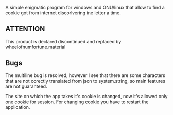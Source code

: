 A simple enigmatic program for windows and GNU/linux that allow to find a cookie got from internet discorìvering ine letter a time.

## ATTENTION
This product is declared discontinued and replaced by wheelofnumfortune.material

## Bugs

The multiline bug is resolved, however I see that there are some characters that are not corectly translated from json to system.string, so main features are not guaranteed.

The site on which the app takes it's cookie is changed, now it's allowed only one cookie for session. For changing cookie you have to restart the application.
